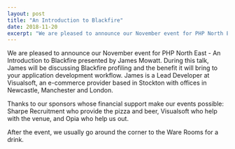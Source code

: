 ```yaml
---
layout: post
title: "An Introduction to Blackfire"
date: 2018-11-20
excerpt: "We are pleased to announce our November event for PHP North East - An Introduction to Blackfire presented by James Mowatt"
---
```

We are pleased to announce our November event for PHP North East - An Introduction to Blackfire presented by James Mowatt. During this talk, James will be discussing Blackfire profiling and the benefit it will bring to your application development workflow. James is a Lead Developer at Visualsoft, an e-commerce provider based in Stockton with offices in Newcastle, Manchester and London.

Thanks to our sponsors whose financial support make our events possible: Sharpe Recruitment who provide the pizza and beer, Visualsoft who help with the venue, and Opia who help us out.

After the event, we usually go around the corner to the Ware Rooms for a drink.